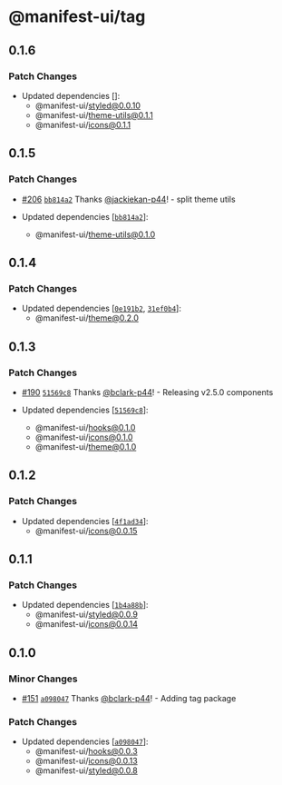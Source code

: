 # @manifest-ui/tag

## 0.1.6

### Patch Changes

- Updated dependencies []:
  - @manifest-ui/styled@0.0.10
  - @manifest-ui/theme-utils@0.1.1
  - @manifest-ui/icons@0.1.1

## 0.1.5

### Patch Changes

- [#206](https://github.com/project44/manifest-ui/pull/206)
  [`bb814a2`](https://github.com/project44/manifest-ui/commit/bb814a2081e80f283074cc6b7103f24f377caf34)
  Thanks [@jackiekan-p44](https://github.com/jackiekan-p44)! - split theme utils

- Updated dependencies
  [[`bb814a2`](https://github.com/project44/manifest-ui/commit/bb814a2081e80f283074cc6b7103f24f377caf34)]:
  - @manifest-ui/theme-utils@0.1.0

## 0.1.4

### Patch Changes

- Updated dependencies
  [[`0e191b2`](https://github.com/project44/manifest-ui/commit/0e191b2e173c1653ac0b5a70b18b6ecf99ded59d),
  [`31ef0b4`](https://github.com/project44/manifest-ui/commit/31ef0b4eb5f0119e6425c66bdf295d40b4463caa)]:
  - @manifest-ui/theme@0.2.0

## 0.1.3

### Patch Changes

- [#190](https://github.com/project44/manifest-ui/pull/190)
  [`51569c8`](https://github.com/project44/manifest-ui/commit/51569c80ae817503a1b16aec80b917f65fbd84fe)
  Thanks [@bclark-p44](https://github.com/bclark-p44)! - Releasing v2.5.0 components

- Updated dependencies
  [[`51569c8`](https://github.com/project44/manifest-ui/commit/51569c80ae817503a1b16aec80b917f65fbd84fe)]:
  - @manifest-ui/hooks@0.1.0
  - @manifest-ui/icons@0.1.0
  - @manifest-ui/theme@0.1.0

## 0.1.2

### Patch Changes

- Updated dependencies
  [[`4f1ad34`](https://github.com/project44/manifest-ui/commit/4f1ad34139a0a0bb4839d5aa3a2f499967da5949)]:
  - @manifest-ui/icons@0.0.15

## 0.1.1

### Patch Changes

- Updated dependencies
  [[`1b4a88b`](https://github.com/project44/manifest-ui/commit/1b4a88b5cb40b4694feec637ff492a0d0a611c30)]:
  - @manifest-ui/styled@0.0.9
  - @manifest-ui/icons@0.0.14

## 0.1.0

### Minor Changes

- [#151](https://github.com/project44/manifest-ui/pull/151)
  [`a098047`](https://github.com/project44/manifest-ui/commit/a098047c9eb021b31e2794b19ce86d5eee1f93d0)
  Thanks [@bclark-p44](https://github.com/bclark-p44)! - Adding tag package

### Patch Changes

- Updated dependencies
  [[`a098047`](https://github.com/project44/manifest-ui/commit/a098047c9eb021b31e2794b19ce86d5eee1f93d0)]:
  - @manifest-ui/hooks@0.0.3
  - @manifest-ui/icons@0.0.13
  - @manifest-ui/styled@0.0.8

